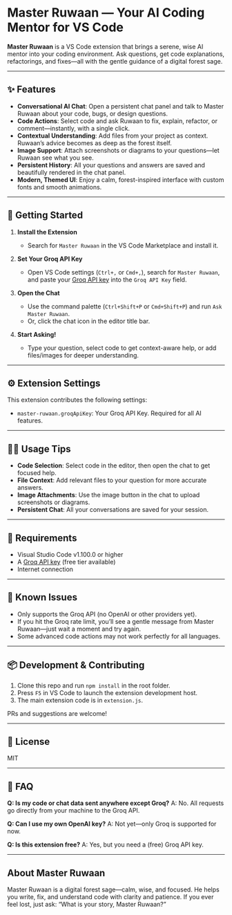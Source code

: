 # Master Ruwaan — Your AI Coding Mentor for VS Code

**Master Ruwaan** is a VS Code extension that brings a serene, wise AI mentor into your coding environment. Ask questions, get code explanations, refactorings, and fixes—all with the gentle guidance of a digital forest sage.

---

## ✨ Features

- **Conversational AI Chat**: Open a persistent chat panel and talk to Master Ruwaan about your code, bugs, or design questions.
- **Code Actions**: Select code and ask Ruwaan to fix, explain, refactor, or comment—instantly, with a single click.
- **Contextual Understanding**: Add files from your project as context. Ruwaan’s advice becomes as deep as the forest itself.
- **Image Support**: Attach screenshots or diagrams to your questions—let Ruwaan see what you see.
- **Persistent History**: All your questions and answers are saved and beautifully rendered in the chat panel.
- **Modern, Themed UI**: Enjoy a calm, forest-inspired interface with custom fonts and smooth animations.

---

## 🚀 Getting Started

1. **Install the Extension**
   - Search for `Master Ruwaan` in the VS Code Marketplace and install it.

2. **Set Your Groq API Key**
   - Open VS Code settings (`Ctrl+,` or `Cmd+,`), search for `Master Ruwaan`, and paste your [Groq API key](https://console.groq.com/) into the `Groq API Key` field.

3. **Open the Chat**
   - Use the command palette (`Ctrl+Shift+P` or `Cmd+Shift+P`) and run `Ask Master Ruwaan`.
   - Or, click the chat icon in the editor title bar.

4. **Start Asking!**
   - Type your question, select code to get context-aware help, or add files/images for deeper understanding.

---

## ⚙️ Extension Settings

This extension contributes the following settings:

- `master-ruwaan.groqApiKey`: Your Groq API Key. Required for all AI features.

---

## 🧑‍💻 Usage Tips

- **Code Selection**: Select code in the editor, then open the chat to get focused help.
- **File Context**: Add relevant files to your question for more accurate answers.
- **Image Attachments**: Use the image button in the chat to upload screenshots or diagrams.
- **Persistent Chat**: All your conversations are saved for your session.

---

## 📝 Requirements

- Visual Studio Code v1.100.0 or higher
- A [Groq API key](https://console.groq.com/) (free tier available)
- Internet connection

---

## 🐞 Known Issues

- Only supports the Groq API (no OpenAI or other providers yet).
- If you hit the Groq rate limit, you’ll see a gentle message from Master Ruwaan—just wait a moment and try again.
- Some advanced code actions may not work perfectly for all languages.

---

## 📦 Development & Contributing

1. Clone this repo and run `npm install` in the root folder.
2. Press `F5` in VS Code to launch the extension development host.
3. The main extension code is in `extension.js`.
<!-- 4. The landing page (for the web demo) is in `landing-page/`. -->

PRs and suggestions are welcome!

---

## 📜 License

MIT

---

## 🙋 FAQ

**Q: Is my code or chat data sent anywhere except Groq?**
A: No. All requests go directly from your machine to the Groq API.

**Q: Can I use my own OpenAI key?**
A: Not yet—only Groq is supported for now.

**Q: Is this extension free?**
A: Yes, but you need a (free) Groq API key.

---

## About Master Ruwaan

Master Ruwaan is a digital forest sage—calm, wise, and focused. He helps you write, fix, and understand code with clarity and patience. If you ever feel lost, just ask: “What is your story, Master Ruwaan?”
